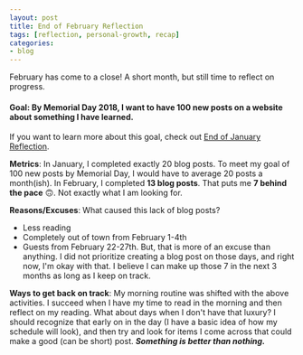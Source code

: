 ```yaml
---
layout: post
title: End of February Reflection
tags: [reflection, personal-growth, recap]
categories:
- blog
---
```


February has come to a close! A short month, but still time to reflect on progress.

#### Goal: By Memorial Day 2018, I want to have 100 new posts on a website about something I have learned.

If you want to learn more about this goal, check out [End of January Reflection](/blog/2018/01/31/z-month-1-recap.html).

**Metrics**: In January, I completed exactly 20 blog posts. To meet my goal of 100 new posts by Memorial Day, I would have to average 20 posts a month(ish). In February, I completed **13 blog posts**. That puts me **7 behind the pace** 🙃. Not exactly what I am looking for. 

**Reasons/Excuses**: What caused this lack of blog posts?
- Less reading 
- Completely out of town from February 1-4th
- Guests from February 22-27th. 
But, that is more of an excuse than anything. I did not prioritize creating a blog post on those days, and right now, I'm okay with that. I believe I can make up those 7 in the next 3 months as long as I keep on track. 

**Ways to get back on track**: My morning routine was shifted with the above activities. I succeed when I have my time to read in the morning and then reflect on my reading. What about days when I don't have that luxury? I should recognize that early on in the day (I have a basic idea of how my schedule will look), and then try and look for items I come across that could make a good (can be short) post. ***Something is better than nothing.***